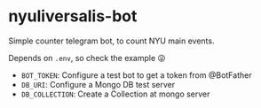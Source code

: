 # nyuliversalis-bot
Simple counter telegram bot, to count NYU main events.

Depends on `.env`, so check the example 😜

- `BOT_TOKEN`: Configure a test bot to get a token from @BotFather
- `DB_URI`: Configure a Mongo DB test server
- `DB_COLLECTION`: Create a Collection at mongo server

